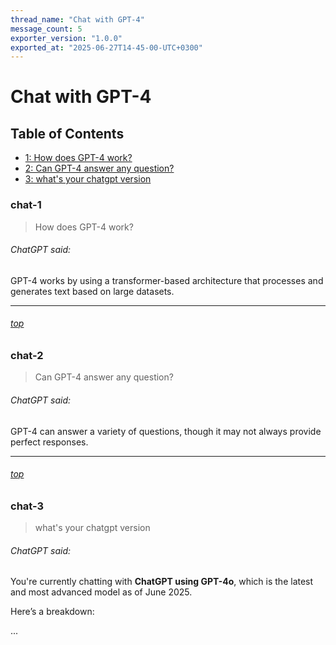 ```yaml
---
thread_name: "Chat with GPT-4"
message_count: 5
exporter_version: "1.0.0"
exported_at: "2025-06-27T14-45-00-UTC+0300"
---
```


# Chat with GPT-4

## Table of Contents

- [1: How does GPT-4 work?](#chat-1)
- [2: Can GPT-4 answer any question?](#chat-2)
- [3: what's your chatgpt version](#chat-3)

### chat-1

> How does GPT-4 work?

###### ChatGPT said:

GPT-4 works by using a transformer-based architecture that processes and generates text based on large datasets.

---

###### [top](#table-of-contents)

### chat-2

> Can GPT-4 answer any question?

###### ChatGPT said:

GPT-4 can answer a variety of questions, though it may not always provide perfect responses.

---

###### [top](#table-of-contents)

### chat-3

> what's your chatgpt version

###### ChatGPT said:

You're currently chatting with **ChatGPT using GPT-4o**, which is the latest and most advanced model as of June 2025.

Here’s a breakdown:

...
